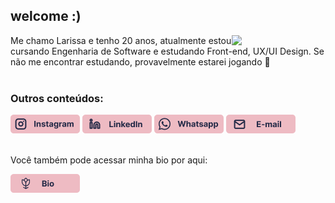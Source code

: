 <h2>welcome :) </h2>
<img align="right" width="150" src="https://i.picasion.com/pic92/dc5c5106475d9e2855d26de9d40a029e.gif"/> 

<div style="display: inline_block">
  Me chamo Larissa e tenho 20 anos, atualmente estou cursando Engenharia de Software e estudando Front-end, UX/UI Design. Se não me encontrar estudando, provavelmente     estarei jogando 🤭
  <br>
</div>
<br>

<h3>Outros conteúdos: </h3>
<div style="display: inline_block">
  <a href="https://www.instagram.com/larisn.dev/" target="_blank"><img src="https://github.com/larisn/larisn/blob/main/icones/Frame%206.png" target="_blank"></a>
  <a href="https://www.linkedin.com/in/larisn/" target="_blank"><img src="https://github.com/larisn/larisn/blob/main/icones/Frame%208.png" target="_blank"></a>
  <a href="https://contate.me/larisn" target="_blank"><img src="https://github.com/larisn/larisn/blob/main/icones/Frame%2010.png" target="_blank"></a>
  <a href="mailto:contatolarisn@gmail.com" target="_blank"><img src="https://github.com/larisn/larisn/blob/main/icones/Frame%209.png" target="_blank"></a>
</div>
<br>

<p>Você também pode acessar minha bio por aqui: </p>
<div>
  <a href="https://bio-larisn.vercel.app/" target="_blank"><img src="https://github.com/larisn/larisn/blob/main/icones/Frame%2016.png" target="_blank"></a>
</div>


